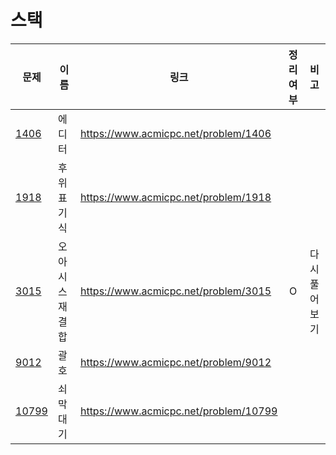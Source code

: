 # 스택

| 문제              | 이름       | 링크                                    | 정리여부  |   비고    |
| --------------- | -------- | ------------------------------------- | :---: | :-----: |
| [1406](1406/)   | 에디터      | https://www.acmicpc.net/problem/1406  |
| [1918](1918/)   | 후위표기식    | https://www.acmicpc.net/problem/1918  |
| [3015](3015/)   | 오아시스 재결합 | https://www.acmicpc.net/problem/3015  |   O   | 다시 풀어보기 |
| [9012](9012/)   | 괄호       | https://www.acmicpc.net/problem/9012  |
| [10799](10799/) | 쇠막대기     | https://www.acmicpc.net/problem/10799 |